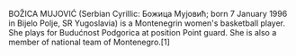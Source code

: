 BOŽICA MUJOVIĆ (Serbian Cyrillic: Божица Мујовић; born 7 January 1996 in Bijelo Polje, SR Yugoslavia) is a Montenegrin women's basketball player. She plays for Budućnost Podgorica at position Point guard. She is also a member of national team of Montenegro.[1]
